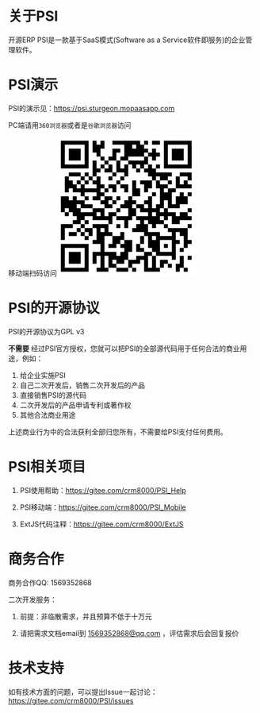 # 关于PSI

开源ERP PSI是一款基于SaaS模式(Software as a Service软件即服务)的企业管理软件。

# PSI演示

PSI的演示见：<a target="_blank" href="https://psi.sturgeon.mopaasapp.com">https://psi.sturgeon.mopaasapp.com</a>

PC端请用`360浏览器`或者是`谷歌浏览器`访问
 
移动端扫码访问![移动端扫码访问](PSI_Mobile_URL.png)

# PSI的开源协议

PSI的开源协议为GPL v3

**不需要** 经过PSI官方授权，您就可以把PSI的全部源代码用于任何合法的商业用途，例如：
1. 给企业实施PSI
2. 自己二次开发后，销售二次开发后的产品
3. 直接销售PSI的源代码
4. 二次开发后的产品申请专利或著作权
5. 其他合法商业用途

上述商业行为中的合法获利全部归您所有，不需要给PSI支付任何费用。

# PSI相关项目

1. PSI使用帮助：https://gitee.com/crm8000/PSI_Help

2. PSI移动端：https://gitee.com/crm8000/PSI_Mobile

3. ExtJS代码注释：https://gitee.com/crm8000/ExtJS

# 商务合作

商务合作QQ: 1569352868

二次开发服务：

1. 前提：非临散需求，并且预算不低于十万元

2. 请把需求文档email到 1569352868@qq.com ，评估需求后会回复报价

# 技术支持

如有技术方面的问题，可以提出Issue一起讨论：https://gitee.com/crm8000/PSI/issues